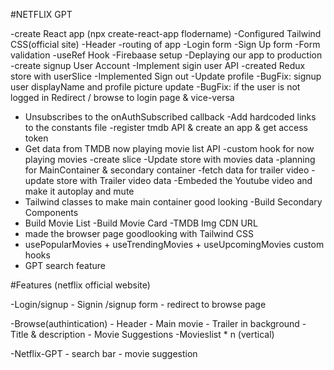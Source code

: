 #NETFLIX GPT

-create React app (npx create-react-app flodername)
-Configured Tailwind CSS(official site)
-Header 
-routing of app
-Login form
-Sign Up form
-Form validation
-useRef Hook
-Firebaase setup
-Deplaying our app to production
-create signup User Account
-Implement sigin user API
-created Redux store with userSlice
-Implemented Sign out
-Update profile
-BugFix: signup user displayName and profile picture update
-BugFix: if the user is not logged in Redirect / browse to login page & vice-versa
- Unsubscribes to the onAuthSubscribed callback
-Add hardcoded links to the constants file
-register tmdb API & create an app & get access token
- Get data from TMDB now playing movie list API
-custom hook for now playing movies
-create slice
-Update store with movies data
-planning for MainContainer & secondary container
-fetch data for trailer video
-update store with Trailer video data
-Embeded  the Youtube video and make it autoplay and mute
- Tailwind classes to make main container good looking
-Build Secondary Components
- Build Movie List
-Build Movie Card
-TMDB Img CDN URL
- made the browser page goodlooking with Tailwind CSS
- usePopularMovies + useTrendingMovies + useUpcomingMovies custom hooks
- GPT search feature




#Features (netflix official website)

-Login/signup
    - Signin /signup form
    - redirect to browse page

-Browse(authintication)
    - Header
    - Main movie
        - Trailer in background
        - Title &  description
        - Movie Suggestions
            -Movieslist * n (vertical)

-Netflix-GPT
    - search bar
    - movie suggestion